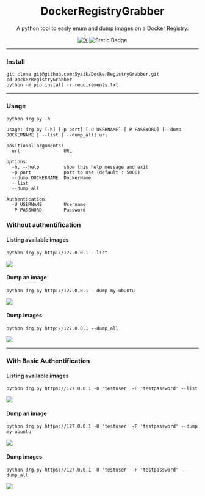 <h1 align="center">DockerRegistryGrabber</h1>
<p align="center">
    A python tool to easly enum and dump images on a Docker Registry.
</p>
<p align="center">
<a href="https://twitter.com/intent/follow?screen_name=SyzikSecu"><img  alt="X" src="https://img.shields.io/twitter/follow/SyzikSecu?label=SyzikSecu&style=social" /></a>
<img alt="Static Badge" src="https://img.shields.io/badge/python-3.7+-blue.svg">
</p>

---
### Install 
```
git clone git@github.com:Syzik/DockerRegistryGrabber.git
cd DockerRegistryGrabber
python -m pip install -r requirements.txt
```

---
### Usage 
```
python drg.py -h                                                                      

usage: drg.py [-h] [-p port] [-U USERNAME] [-P PASSWORD] [--dump DOCKERNAME | --list | --dump_all] url

positional arguments:
  url                URL

options:
  -h, --help         show this help message and exit
  -p port            port to use (default : 5000)
  --dump DOCKERNAME  DockerName
  --list
  --dump_all

Authentication:
  -U USERNAME        Username
  -P PASSWORD        Password
```

### Without authentification 

#### Listing available images  
```
python drg.py http://127.0.0.1 --list
```
![](./screenshot/list.png)

#### Dump an image
```
python drg.py http://127.0.0.1 --dump my-ubuntu
``` 
![](./screenshot/dump1.png)

#### Dump images 
```
python drg.py http://127.0.0.1 --dump_all
```
![](./screenshot/dump_all.png)

---

### With Basic Authentification

#### Listing available images
```
python drg.py https://127.0.0.1 -U 'testuser' -P 'testpassword' --list
```
![](screenshot/authlist.png)

#### Dump an image 
```
python drg.py https://127.0.0.1 -U 'testuser' -P 'testpassword' --dump my-ubuntu
```
![](screenshot/authdump1.png)

#### Dump images 
```
python drg.py https://127.0.0.1 -U 'testuser' -P 'testpassword' --dump_all
```
![](screenshot/authdump_all.png)

